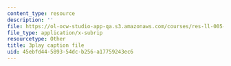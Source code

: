 ```yaml
---
content_type: resource
description: ''
file: https://ol-ocw-studio-app-qa.s3.amazonaws.com/courses/res-ll-005-mathematics-of-big-data-and-machine-learning-january-iap-2020/45ebfd44589354dcb256a17759243ec6_MTakzGAhYvo.vtt
file_type: application/x-subrip
resourcetype: Other
title: 3play caption file
uid: 45ebfd44-5893-54dc-b256-a17759243ec6
---
```

